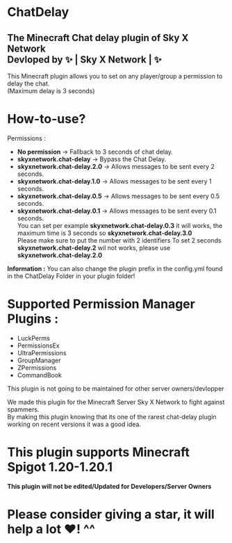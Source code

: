 # ChatDelay
The Minecraft Chat delay plugin of Sky X Network  
Devloped by ✨ | Sky X Network | ✨  
-
This Minecraft plugin allows you to set on any player/group a permission to delay the chat.  
(Maximum delay is 3 seconds)
# How-to-use?
Permissions : 
  - **No permission** -> Fallback to 3 seconds of chat delay.
  - **skyxnetwork.chat-delay** -> Bypass the Chat Delay.
  - **skyxnetwork.chat-delay.2.0** -> Allows messages to be sent every 2 seconds.  
  - **skyxnetwork.chat-delay.1.0** -> Allows messages to be sent every 1 seconds.  
  - **skyxnetwork.chat-delay.0.5** -> Allows messages to be sent every 0.5 seconds.  
  - **skyxnetwork.chat-delay.0.1** -> Allows messages to be sent every 0.1 seconds.  
You can set per example **skyxnetwork.chat-delay.0.3** it will works, the maximum time is 3 seconds so **skyxnetwork.chat-delay.3.0**  
Please make sure to put the number with 2 identifiers To set 2 seconds **skyxnetwork.chat-delay.2** wil not works, please use **skyxnetwork.chat-delay.2.0**  

**Information :** You can also change the plugin prefix in the config.yml found in the ChatDelay Folder in your plugin folder!  

# Supported Permission Manager Plugins :  
- LuckPerms
- PermissionsEx
- UltraPermissions
- GroupManager
- ZPermissions
- CommandBook

This plugin is not going to be maintained for other server owners/devlopper  

We made this plugin for the Minecraft Server Sky X Network to fight against spammers.  
By making this plugin knowing that its one of the rarest chat-delay plugin working on recent versions it was a good idea.  

# This plugin supports Minecraft Spigot 1.20-1.20.1
**This plugin will not be edited/Updated for Developers/Server Owners**

# Please consider giving a star, it will help a lot ♥️! ^^
